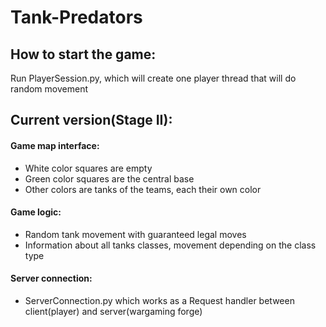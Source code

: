 # Tank-Predators

## How to start the game:
Run PlayerSession.py, which will create one player thread that will do random movement

## Current version(Stage II):

#### Game map interface:
* White color squares are empty
* Green color squares are the central base
* Other colors are tanks of the teams, each their own color

#### Game logic:
* Random tank movement with guaranteed legal moves
* Information about all tanks classes, movement depending on the class type

#### Server connection:
* ServerConnection.py which works as a Request handler between client(player) and server(wargaming forge) 
